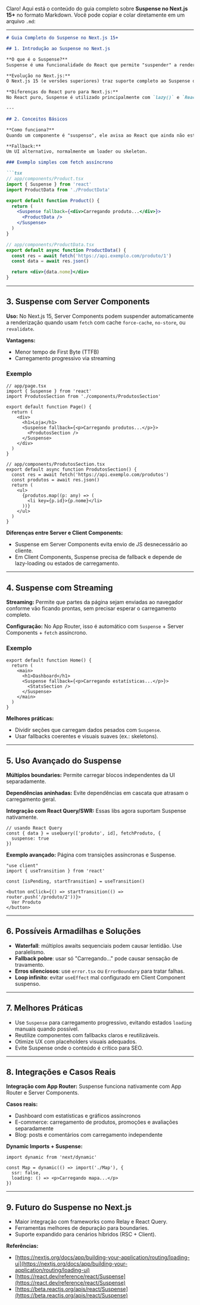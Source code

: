 Claro! Aqui está o conteúdo do guia completo sobre **Suspense no Next.js 15+** no formato Markdown. Você pode copiar e colar diretamente em um arquivo `.md`:

---

````markdown
# Guia Completo do Suspense no Next.js 15+

## 1. Introdução ao Suspense no Next.js

**O que é o Suspense?**  
Suspense é uma funcionalidade do React que permite "suspender" a renderização de um componente até que um recurso assíncrono (como dados de uma API) esteja pronto. Isso evita a renderização de estados incompletos da UI.

**Evolução no Next.js:**  
O Next.js 15 (e versões superiores) traz suporte completo ao Suspense de forma nativa com o App Router, integrando-o diretamente a funcionalidades como **Server Components**, **Streaming SSR**, **data fetching assíncrono**, e **transições de UI**.

**Diferenças do React puro para Next.js:**  
No React puro, Suspense é utilizado principalmente com `lazy()` e `React.Suspense` para importações dinâmicas. No Next.js App Router, ele é parte essencial do sistema de renderização assíncrona e do carregamento progressivo.

---

## 2. Conceitos Básicos

**Como funciona?**  
Quando um componente é "suspenso", ele avisa ao React que ainda não está pronto para renderizar. O React então exibe o conteúdo do `fallback` até que o componente possa ser exibido.

**Fallback:**  
Um UI alternativo, normalmente um loader ou skeleton.

### Exemplo simples com fetch assíncrono

```tsx
// app/components/Product.tsx
import { Suspense } from 'react'
import ProductData from './ProductData'

export default function Product() {
  return (
    <Suspense fallback={<div>Carregando produto...</div>}>
      <ProductData />
    </Suspense>
  )
}

// app/components/ProductData.tsx
export default async function ProductData() {
  const res = await fetch('https://api.exemplo.com/produto/1')
  const data = await res.json()

  return <div>{data.nome}</div>
}
````

---

## 3. Suspense com Server Components

**Uso:**
No Next.js 15, Server Components podem suspender automaticamente a renderização quando usam `fetch` com cache `force-cache`, `no-store`, ou `revalidate`.

**Vantagens:**

* Menor tempo de First Byte (TTFB)
* Carregamento progressivo via streaming

### Exemplo

```tsx
// app/page.tsx
import { Suspense } from 'react'
import ProdutosSection from './components/ProdutosSection'

export default function Page() {
  return (
    <div>
      <h1>Loja</h1>
      <Suspense fallback={<p>Carregando produtos...</p>}>
        <ProdutosSection />
      </Suspense>
    </div>
  )
}

// app/components/ProdutosSection.tsx
export default async function ProdutosSection() {
  const res = await fetch('https://api.exemplo.com/produtos')
  const produtos = await res.json()
  return (
    <ul>
      {produtos.map((p: any) => (
        <li key={p.id}>{p.nome}</li>
      ))}
    </ul>
  )
}
```

**Diferenças entre Server e Client Components:**

* Suspense em Server Components evita envio de JS desnecessário ao cliente.
* Em Client Components, Suspense precisa de fallback e depende de lazy-loading ou estados de carregamento.

---

## 4. Suspense com Streaming

**Streaming:**
Permite que partes da página sejam enviadas ao navegador conforme vão ficando prontas, sem precisar esperar o carregamento completo.

**Configuração:**
No App Router, isso é automático com `Suspense` + Server Components + `fetch` assíncrono.

### Exemplo

```tsx
export default function Home() {
  return (
    <main>
      <h1>Dashboard</h1>
      <Suspense fallback={<p>Carregando estatísticas...</p>}>
        <StatsSection />
      </Suspense>
    </main>
  )
}
```

**Melhores práticas:**

* Dividir seções que carregam dados pesados com `Suspense`.
* Usar fallbacks coerentes e visuais suaves (ex.: skeletons).

---

## 5. Uso Avançado do Suspense

**Múltiplos boundaries:**
Permite carregar blocos independentes da UI separadamente.

**Dependências aninhadas:**
Evite dependências em cascata que atrasam o carregamento geral.

**Integração com React Query/SWR:**
Essas libs agora suportam Suspense nativamente.

```tsx
// usando React Query
const { data } = useQuery(['produto', id], fetchProduto, {
  suspense: true
})
```

**Exemplo avançado:**
Página com transições assíncronas e Suspense.

```tsx
"use client"
import { useTransition } from 'react'

const [isPending, startTransition] = useTransition()

<button onClick={() => startTransition(() => router.push('/produto/2'))}>
  Ver Produto
</button>
```

---

## 6. Possíveis Armadilhas e Soluções

* **Waterfall**: múltiplos awaits sequenciais podem causar lentidão. Use paralelismo.
* **Fallback pobre**: usar só "Carregando..." pode causar sensação de travamento.
* **Erros silenciosos**: use `error.tsx` ou `ErrorBoundary` para tratar falhas.
* **Loop infinito**: evitar `useEffect` mal configurado em Client Component suspenso.

---

## 7. Melhores Práticas

* Use `Suspense` para carregamento progressivo, evitando estados `loading` manuais quando possível.
* Reutilize componentes com fallbacks claros e reutilizáveis.
* Otimize UX com placeholders visuais adequados.
* Evite Suspense onde o conteúdo é crítico para SEO.

---

## 8. Integrações e Casos Reais

**Integração com App Router:**
Suspense funciona nativamente com App Router e Server Components.

**Casos reais:**

* Dashboard com estatísticas e gráficos assíncronos
* E-commerce: carregamento de produtos, promoções e avaliações separadamente
* Blog: posts e comentários com carregamento independente

**Dynamic Imports + Suspense:**

```tsx
import dynamic from 'next/dynamic'

const Map = dynamic(() => import('./Map'), {
  ssr: false,
  loading: () => <p>Carregando mapa...</p>
})
```

---

## 9. Futuro do Suspense no Next.js

* Maior integração com frameworks como Relay e React Query.
* Ferramentas melhores de depuração para boundaries.
* Suporte expandido para cenários híbridos (RSC + Client).

**Referências:**

* [https://nextjs.org/docs/app/building-your-application/routing/loading-ui](https://nextjs.org/docs/app/building-your-application/routing/loading-ui)
* [https://react.dev/reference/react/Suspense](https://react.dev/reference/react/Suspense)
* [https://beta.reactjs.org/apis/react/Suspense](https://beta.reactjs.org/apis/react/Suspense)

```


